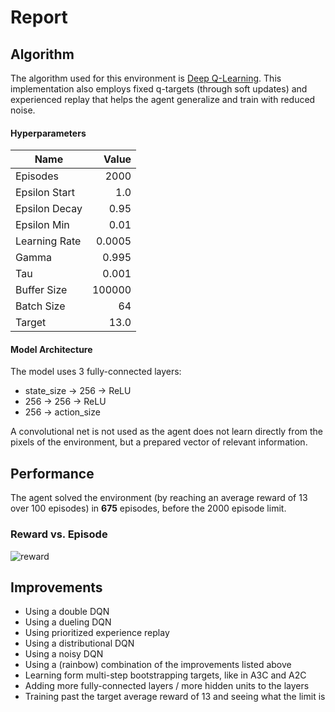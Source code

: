 
# Report

## Algorithm

The algorithm used for this environment is [Deep Q-Learning](https://storage.googleapis.com/deepmind-media/dqn/DQNNaturePaper.pdf). This implementation also employs fixed q-targets (through soft updates) and experienced replay that helps the agent generalize and train with reduced noise.

#### Hyperparameters

|Name|Value|
|---|---:|
|Episodes|2000|
|Epsilon Start|1.0|
|Epsilon Decay|0.95|
|Epsilon Min|0.01|
|Learning Rate|0.0005|
|Gamma|0.995|
|Tau|0.001|
|Buffer Size|100000|
|Batch Size|64|
|Target|13.0|

#### Model Architecture

The model uses 3 fully-connected layers:
- state_size -> 256 -> ReLU
- 256 -> 256 -> ReLU
- 256 -> action_size

A convolutional net is not used as the agent does not learn directly from the pixels of the environment, but a prepared vector of relevant information.

## Performance
The agent solved the environment (by reaching an average reward of 13 over 100 episodes) in **675** episodes, before the 2000 episode limit.

### Reward vs. Episode

![reward](https://user-images.githubusercontent.com/39870221/85939819-6aae0600-b8e6-11ea-9748-cbffbd4b62aa.png)


## Improvements

- Using a double DQN
- Using a dueling DQN
- Using prioritized experience replay
- Using a distributional DQN
- Using a noisy DQN
- Using a (rainbow) combination of the improvements listed above
- Learning form multi-step bootstrapping targets, like in A3C and A2C
- Adding more fully-connected layers / more hidden units to the layers
- Training past the target average reward of 13 and seeing what the limit is
